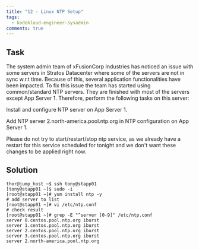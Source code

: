```yaml
---
title: "12 - Linux NTP Setup"
tags:
  - kodekloud-engineer-sysadmin
comments: true
---
```


## Task

The system admin team of xFusionCorp Industries has noticed an issue with some servers in Stratos Datacenter where some of the servers are not in sync w.r.t time. Because of this, several application functionalities have been impacted. To fix this issue the team has started using common/standard NTP servers. They are finished with most of the servers except App Server 1. Therefore, perform the following tasks on this server:

Install and configure NTP server on App Server 1.

Add NTP server 2.north-america.pool.ntp.org in NTP configuration on App Server 1.

Please do not try to start/restart/stop ntp service, as we already have a restart for this service scheduled for tonight and we don't want these changes to be applied right now.

## Solution

```shell
thor@jump_host ~$ ssh tony@stapp01
[tony@stapp01 ~]$ sudo -i
[root@stapp01 ~]# yum install ntp -y
# add server to list
[root@stapp01 ~]# vi /etc/ntp.conf
# check result
[root@stapp01 ~]# grep -E "^server [0-9]" /etc/ntp.conf
server 0.centos.pool.ntp.org iburst
server 1.centos.pool.ntp.org iburst
server 2.centos.pool.ntp.org iburst
server 3.centos.pool.ntp.org iburst
server 2.north-america.pool.ntp.org
```
